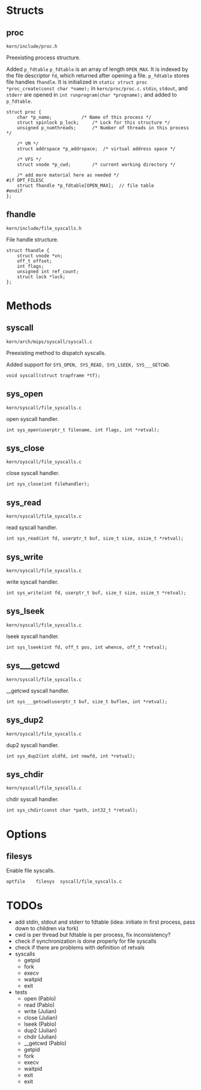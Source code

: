 # Structs

## proc

`kern/include/proc.h`

Preexisting process structure.

Added `p_fdtable`
`p_fdtable` is an array of length `OPEN_MAX`.
It is indexed by the file descriptor `fd`, which returned after opening a file.
`p_fdtable` stores file handles `fhandle`.
It is initialized in `static struct proc *proc_create(const char *name);` in `kern/proc/proc.c`.
`stdin`, `stdout`, and `stderr` are opened in `int runprogram(char *progname);` and added to `p_fdtable`.

```
struct proc {
	char *p_name;			/* Name of this process */
	struct spinlock p_lock;		/* Lock for this structure */
	unsigned p_numthreads;		/* Number of threads in this process */

	/* VM */
	struct addrspace *p_addrspace;	/* virtual address space */

	/* VFS */
	struct vnode *p_cwd;		/* current working directory */

	/* add more material here as needed */
#if OPT_FILESC
	struct fhandle *p_fdtable[OPEN_MAX];  // file table
#endif
};
```

## fhandle

`kern/include/file_syscalls.h`

File handle structure.

```
struct fhandle {
	struct vnode *vn;
	off_t offset;
	int flags;
	unsigned int ref_count;
	struct lock *lock;
};
```


# Methods

## syscall

`kern/arch/mips/syscall/syscall.c`

Preexisting method to dispatch syscalls.

Added support for `SYS_OPEN, SYS_READ, SYS_LSEEK, SYS___GETCWD`.

```
void syscall(struct trapframe *tf);
```

## sys_open

`kern/syscall/file_syscalls.c`

open syscall handler.

```
int sys_open(userptr_t filename, int flags, int *retval);
```

## sys_close

`kern/syscall/file_syscalls.c`

close syscall handler.

```
int sys_close(int filehandler);
```

## sys_read

`kern/syscall/file_syscalls.c`

read syscall handler.

```
int sys_read(int fd, userptr_t buf, size_t size, ssize_t *retval);
```

## sys_write

`kern/syscall/file_syscalls.c`

write syscall handler.

```
int sys_write(int fd, userptr_t buf, size_t size, ssize_t *retval);
```
## sys_lseek

`kern/syscall/file_syscalls.c`

lseek syscall handler.

```
int sys_lseek(int fd, off_t pos, int whence, off_t *retval);
```

## sys___getcwd

`kern/syscall/file_syscalls.c`

__getcwd syscall handler.

```
int sys___getcwd(userptr_t buf, size_t buflen, int *retval);
```

## sys_dup2

`kern/syscall/file_syscalls.c`

dup2 syscall handler.

```
int sys_dup2(int oldfd, int newfd, int *retval);
```

## sys_chdir

`kern/syscall/file_syscalls.c`

chdir syscall handler.

```
int sys_chdir(const char *path, int32_t *retval);
```

# Options

## filesys

Enable file syscalls.

```
optfile	   filesys	syscall/file_syscalls.c
```


# TODOs
- add stdin, stdout and stderr to fdtable (idea: initiate in first process, pass down to children via fork)
- cwd is per thread but fdtable is per process, fix inconsistency?
- check if synchronization is done properly for file syscalls
- check if there are problems with definition of retvals
- syscalls
  - getpid
  - fork
  - execv
  - waitpid
  - exit
- tests
  - open (Pablo)
  - read (Pablo)
  - write (Julian)
  - close (Julian)
  - lseek (Pablo)
  - dup2 (Julian)
  - chdir (Julian)
  - __getcwd (Pablo)
  - getpid
  - fork
  - execv
  - waitpid
  - exit
  - exit
